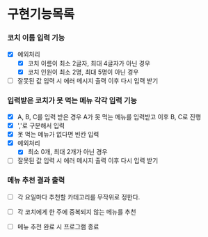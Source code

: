 # 구현기능목록

### 코치 이름 입력 기능

- [x] 예외처리
  - [x] 코치 이름이 최소 2글자, 최대 4글자가 아닌 경우
  - [x] 코치 인원이 최소 2명, 최대 5명이 아닌 경우
- [ ] 잘못된 값 입력 시 에러 메시지 출력 이후 다시 입력 받기

### 입력받은 코치가 못 먹는 메뉴 각각 입력 기능

- [x] A, B, C를 입력 받은 경우 A가 못 먹는 메뉴를 입력받고 이후 B, C로 진행
- [x] ','로 구분해서 입력
- [x] 못 먹는 메뉴가 없다면 빈칸 입력
- [x] 예외처리
  - [x] 최소 0개, 최대 2개가 아닌 경우
- [ ] 잘못된 값 입력 시 에러 메시지 출력 이후 다시 입력 받기

### 메뉴 추천 결과 출력

- [ ] 각 요일마다 추천할 카테고리를 무작위로 정한다.
- [ ] 각 코치에게 한 주에 중복되지 않는 메뉴를 추천

- [ ] 메뉴 추천 완료 시 프로그램 종료
